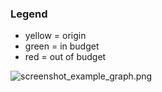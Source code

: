 ### Legend
* yellow = origin
* green = in budget
* red = out of budget

![screenshot_example_graph.png](..%2F..%2F..%2FDesktop%2Fscreenshot_example_graph.png)